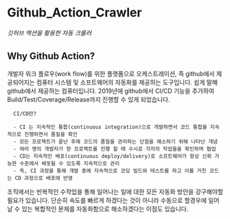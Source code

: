 # Github_Action_Crawler
###### 깃허브 액션을 활용한 자동 크롤러

## Why Github Action?
개발자 워크 플로우(work flow)를 위한 플랫폼으로 오케스트레이션, 즉 github에서 제공되어지는 컴퓨터 시스템 및 소프트웨어의 자동화를 제공하는 도구입니다. 쉽게 말해 github에서 제공하는 컴퓨터입니다. 2019년에 github에서 CI/CD 기능을 추가하여 Build/Test/Coverage/Release까지 진행할 수 있게 되었습니다.

<div>
  
      CI/CD란?
      
      - CI 는 지속적인 통합(continuous integration)으로 개발하면서 코드 통합을 지속적으로 진행하면서 품질을 확인
      - 모든 프로젝트가 끝난 후에 코드의 품질을 관리하는 단점을 해소하기 위해 나타난 개념
      - 여러 명의 개발자가 한 프로젝트를 진행 할 때 수시로 각자의 작업들을 확인하며 협업
      - CD는 지속적인 배포(continuous deploy/delivery)로 소프트웨어가 항상 신뢰 가능한 수준에서 배포될 수 있도록 지속적으로 관리
      - 즉, CI 과정을 통해 개발 중에 지속적으로 코딩 빌드와 테스트를 하고 이를 거친 코드는 CD 과정으로 배포에 반영
  
</div>

조직에서는 반복적인 수작업을 통해 일어나는 일에 대한 모든 자동화 방안을 강구해야할 필요가 있습니다. 단순히 속도를 빠르게 하겠다는 것이 아니라 수동으로 할경우에 일어날 수 있는 복합적인 문제를 자동화함으로 해소하겠다는 이점도 있습니다.

